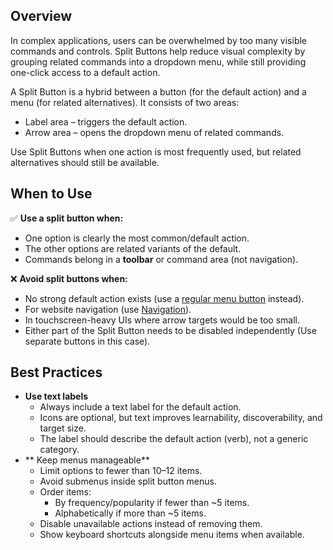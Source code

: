 ## Overview

In complex applications, users can be overwhelmed by too many visible commands and controls. Split Buttons help reduce visual complexity by grouping related commands into a dropdown menu, while still providing one-click access to a default action.

A Split Button is a hybrid between a button (for the default action) and a menu (for related alternatives). It consists of two areas:

- Label area – triggers the default action.
- Arrow area – opens the dropdown menu of related commands.

Use Split Buttons when one action is most frequently used, but related alternatives should still be available.

## When to Use

✅ **Use a split button when:**

- One option is clearly the most common/default action.
- The other options are related variants of the default.
- Commands belong in a **toolbar** or command area (not navigation).

❌ **Avoid split buttons when:**

- No strong default action exists (use a [regular menu button](components/button/#dropdown-indicator) instead).
- For website navigation (use [Navigation](components/navigation/)).
- In touchscreen-heavy UIs where arrow targets would be too small.
- Either part of the Split Button needs to be disabled independently (Use separate buttons in this case).

## Best Practices

- **Use text labels**
  - Always include a text label for the default action.
  - Icons are optional, but text improves learnability, discoverability, and target size.
  - The label should describe the default action (verb), not a generic category.
- ** Keep menus manageable**
  - Limit options to fewer than 10–12 items.
  - Avoid submenus inside split button menus.
  - Order items:
    - By frequency/popularity if fewer than ~5 items.
    - Alphabetically if more than ~5 items.
  - Disable unavailable actions instead of removing them.
  - Show keyboard shortcuts alongside menu items when available.
